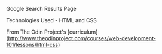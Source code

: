 Google Search Results Page

Technologies Used - HTML and CSS

From The Odin Project's [curriculum]
(http://www.theodinproject.com/courses/web-development-101/lessons/html-css)